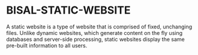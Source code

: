 # BISAL-STATIC-WEBSITE
A static website is a type of website that is comprised of fixed, unchanging files. Unlike dynamic websites, which generate content on the fly using databases and server-side processing, static websites display the same pre-built information to all users. 
